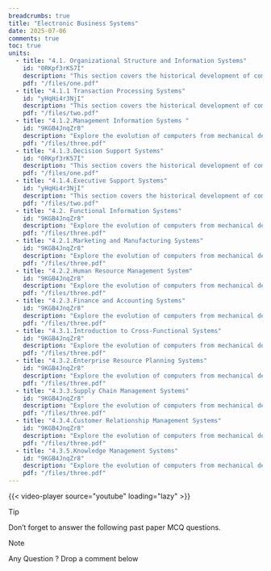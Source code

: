 ```yaml
---
breadcrumbs: true
title: "Electronic Business Systems"
date: 2025-07-06
comments: true
toc: true
units:
  - title: "4.1. Organizational Structure and Information Systems"
    id: "0RKpf3rK57I"
    description: "This section covers the historical development of computing systems."
    pdf: "/files/one.pdf"
  - title: "4.1.1 Transaction Processing Systems"
    id: "yHqHi4r3NjI"
    description: "This section covers the historical development of computing technology."
    pdf: "/files/two.pdf"
  - title: "4.1.2.Management Information Systems "
    id: "9KGB4JnqZr8"
    description: "Explore the evolution of computers from mechanical devices to modern systems."
    pdf: "/files/three.pdf"
  - title: "4.1.3.Decision Support Systems"
    id: "0RKpf3rK57I"
    description: "This section covers the historical development of computing systems."
    pdf: "/files/one.pdf"
  - title: "4.1.4.Executive Support Systems"
    id: "yHqHi4r3NjI"
    description: "This section covers the historical development of computing technology."
    pdf: "/files/two.pdf"
  - title: "4.2. Functional Information Systems"
    id: "9KGB4JnqZr8"
    description: "Explore the evolution of computers from mechanical devices to modern systems."
    pdf: "/files/three.pdf"
  - title: "4.2.1.Marketing and Manufacturing Systems"
    id: "9KGB4JnqZr8"
    description: "Explore the evolution of computers from mechanical devices to modern systems."
    pdf: "/files/three.pdf"    
  - title: "4.2.2.Human Resource Management System"
    id: "9KGB4JnqZr8"
    description: "Explore the evolution of computers from mechanical devices to modern systems."
    pdf: "/files/three.pdf"    
  - title: "4.2.3.Finance and Accounting Systems"
    id: "9KGB4JnqZr8"
    description: "Explore the evolution of computers from mechanical devices to modern systems."
    pdf: "/files/three.pdf"    
  - title: "4.3.1.Introduction to Cross-Functional Systems"
    id: "9KGB4JnqZr8"
    description: "Explore the evolution of computers from mechanical devices to modern systems."
    pdf: "/files/three.pdf"    
  - title: "4.3.2.Enterprise Resource Planning Systems"
    id: "9KGB4JnqZr8"
    description: "Explore the evolution of computers from mechanical devices to modern systems."
    pdf: "/files/three.pdf" 
  - title: "4.3.3.Supply Chain Management Systems"
    id: "9KGB4JnqZr8"
    description: "Explore the evolution of computers from mechanical devices to modern systems."
    pdf: "/files/three.pdf"     
  - title: "4.3.4.Customer Relationship Management Systems"
    id: "9KGB4JnqZr8"
    description: "Explore the evolution of computers from mechanical devices to modern systems."
    pdf: "/files/three.pdf"     
  - title: "4.3.5.Knowledge Management Systems"
    id: "9KGB4JnqZr8"
    description: "Explore the evolution of computers from mechanical devices to modern systems."
    pdf: "/files/three.pdf"                                         
---
```


{{< video-player source="youtube" loading="lazy" >}}

> [!TIP]
> Don’t forget to answer the following past paper MCQ questions.
 


> [!NOTE]
> Any Question ? Drop a comment below 

